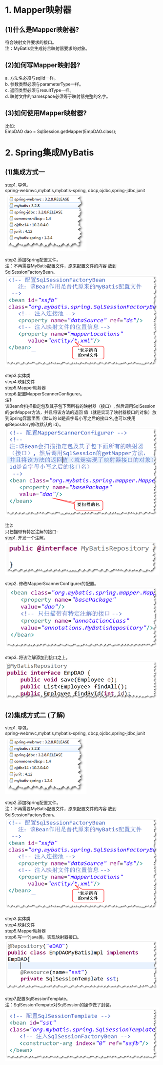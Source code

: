 # 1. Mapper映射器
## (1)什么是Mapper映射器?
符合映射文件要求的接口。<br/>
注：MyBatis会生成符合映射器要求的对象。<br/>
## (2)如何写Mapper映射器?
a. 方法名必须与sqlId一样。<br/>
b. 参数类型必须与parameterType一样。<br/>
c. 返回类型必须与resultType一样。<br/>
d. 映射文件的namespace必须等于映射器完整的名字。<br/>
## (3)如何使用Mapper映射器?
比如:<br/>
	EmpDAO dao = SqlSession.getMapper(EmpDAO.class);


# 2. Spring集成MyBatis
## (1)集成方式一
step1. 导包。<br/>
spring-webmvc,mybatis,mybatis-spring,
dbcp,ojdbc,spring-jdbc,junit
![](jars.png)

step2.添加Spring配置文件。<br/>
注：不再需要MyBatis配置文件，原来配置文件的内容
放到SqlSessionFactoryBean。<br/>
![](s1.png)

step3.实体类 <br/>
step4.映射文件 <br/>
step5.Mapper映射器 <br/>
step6.配置MapperScannerConfigurer。<br/>
注1:<br/>
该Bean会扫描指定包及其子包下面所有的映射器（接口）,
然后调用SqlSession的getMapper方法，并且将该方法的返回
值（就是实现了映射器接口的对象）放到Spring容器里面（默认的
id是首字母小写之后的接口名,也可以使用@Repository修改默认的
id）。<br/>
![](s2.png)

注2:<br/>
	只扫描带有特定注解的接口:<br/>
step1. 开发一个注解。<br/>
![](c1.png)

step2. 修改MapperScannerConfigurer的配置。<br/>
![](c2.png)

step3. 将该注解添加到接口之上。<br/>
![](c3.png)

## (2)集成方式二 (了解)
step1. 导包。<br/>
spring-webmvc,mybatis,mybatis-spring,
dbcp,ojdbc,spring-jdbc,junit
![](jars.png)

step2.添加Spring配置文件。<br/>
注：不再需要MyBatis配置文件，原来配置文件的内容
放到SqlSessionFactoryBean。<br/>
![](s1.png)

step3.实体类 <br/>
step4.映射文件 <br/>
step5.Mapper映射器 <br/>
step6.写一个java类，实现映射器接口。<br/>
![](s3.png)

step7.配置SqlSessionTemplate。<br/>
注：SqlSessionTempate对SqlSession的操作做了封装。<br/>
![](s4.png)














